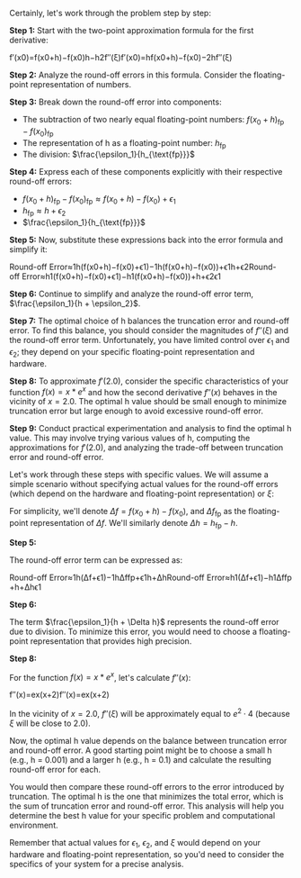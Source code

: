 Certainly, let's work through the problem step by step:

**Step 1:** Start with the two-point approximation formula for the first derivative:

f′(x0)=f(x0+h)−f(x0)h−h2f′′(ξ)f′(x0​)=hf(x0​+h)−f(x0​)​−2h​f′′(ξ)

**Step 2:** Analyze the round-off errors in this formula. Consider the floating-point representation of numbers.

**Step 3:** Break down the round-off error into components:

- The subtraction of two nearly equal floating-point numbers: $f(x_0 + h)_{\text{fp}} - f(x_0)_{\text{fp}}$
- The representation of h as a floating-point number: $h_{\text{fp}}$
- The division: $\frac{\epsilon_1}{h_{\text{fp}}}$

**Step 4:** Express each of these components explicitly with their respective round-off errors:

- $f(x_0 + h)_{\text{fp}} - f(x_0)_{\text{fp}} \approx f(x_0 + h) - f(x_0) + \epsilon_1$
- $h_{\text{fp}} \approx h + \epsilon_2$
- $\frac{\epsilon_1}{h_{\text{fp}}}$

**Step 5:** Now, substitute these expressions back into the error formula and simplify it:

Round-off Error≈1h(f(x0+h)−f(x0)+ϵ1)−1h(f(x0+h)−f(x0))+ϵ1h+ϵ2Round-off Error≈h1​(f(x0​+h)−f(x0​)+ϵ1​)−h1​(f(x0​+h)−f(x0​))+h+ϵ2​ϵ1​​

**Step 6:** Continue to simplify and analyze the round-off error term, $\frac{\epsilon_1}{h + \epsilon_2}$.

**Step 7:** The optimal choice of h balances the truncation error and round-off error. To find this balance, you should consider the magnitudes of $f''(\xi)$ and the round-off error term. Unfortunately, you have limited control over $\epsilon_1$ and $\epsilon_2;$ they depend on your specific floating-point representation and hardware.

**Step 8:** To approximate $f'(2.0)$, consider the specific characteristics of your function $f(x) = x * e^x$ and how the second derivative $f''(x)$ behaves in the vicinity of $x = 2.0$. The optimal h value should be small enough to minimize truncation error but large enough to avoid excessive round-off error.

**Step 9:** Conduct practical experimentation and analysis to find the optimal h value. This may involve trying various values of h, computing the approximations for $f'(2.0)$, and analyzing the trade-off between truncation error and round-off error.

Let's work through these steps with specific values. We will assume a simple scenario without specifying actual values for the round-off errors (which depend on the hardware and floating-point representation) or $\xi$:

For simplicity, we'll denote $\Delta f = f(x_0 + h) - f(x_0)$, and $\Delta f_{\text{fp}}$ as the floating-point representation of $\Delta f$. We'll similarly denote $\Delta h = h_{\text{fp}} - h$.

**Step 5:**

The round-off error term can be expressed as:

Round-off Error≈1h(Δf+ϵ1)−1hΔffp+ϵ1h+ΔhRound-off Error≈h1​(Δf+ϵ1​)−h1​Δffp​+h+Δhϵ1​​

**Step 6:**

The term $\frac{\epsilon_1}{h + \Delta h}$ represents the round-off error due to division. To minimize this error, you would need to choose a floating-point representation that provides high precision.

**Step 8:**

For the function $f(x) = x * e^x$, let's calculate $f''(x)$:

f′′(x)=ex(x+2)f′′(x)=ex(x+2)

In the vicinity of $x = 2.0$, $f''(\xi)$ will be approximately equal to $e^2 \cdot 4$ (because $\xi$ will be close to $2.0$).

Now, the optimal h value depends on the balance between truncation error and round-off error. A good starting point might be to choose a small h (e.g., h = 0.001) and a larger h (e.g., h = 0.1) and calculate the resulting round-off error for each.

You would then compare these round-off errors to the error introduced by truncation. The optimal h is the one that minimizes the total error, which is the sum of truncation error and round-off error. This analysis will help you determine the best h value for your specific problem and computational environment.

Remember that actual values for $\epsilon_1$, $\epsilon_2$, and $\xi$ would depend on your hardware and floating-point representation, so you'd need to consider the specifics of your system for a precise analysis.